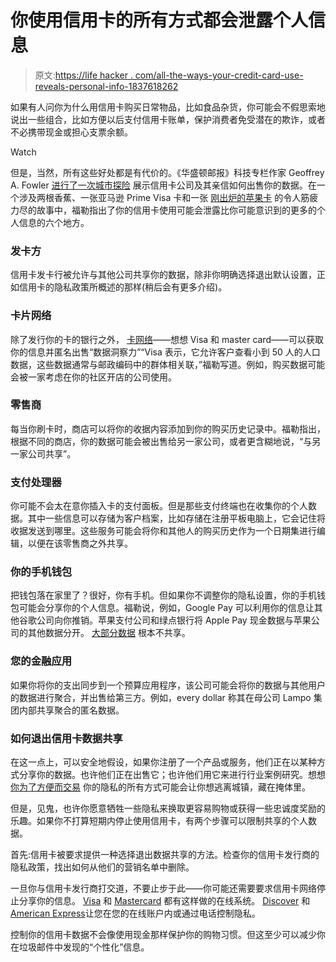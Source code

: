 # 你使用信用卡的所有方式都会泄露个人信息

> 原文:[https://life hacker . com/all-the-ways-your-credit-card-use-reveals-personal-info-1837618262](https://lifehacker.com/all-the-ways-your-credit-card-use-reveals-personal-info-1837618262)

如果有人问你为什么用信用卡购买日常物品，比如食品杂货，你可能会不假思索地说出一些组合，比如方便以后支付信用卡账单，保护消费者免受潜在的欺诈，或者不必携带现金或担心支票余额。

Watch

但是，当然，所有这些好处都是有代价的。《华盛顿邮报》科技专栏作家 Geoffrey A. Fowler [进行了一次城市探险](https://www.washingtonpost.com/technology/2019/08/26/spy-your-wallet-credit-cards-have-privacy-problem) 展示信用卡公司及其亲信如何出售你的数据。在一个涉及两根香蕉、一张亚马逊 Prime Visa 卡和一张 [刚出炉的苹果卡](https://twocents.lifehacker.com/apple-card-is-now-available-for-everyone-1837403557) 的令人筋疲力尽的故事中，福勒指出了你的信用卡使用可能会泄露比你可能意识到的更多的个人信息的六个地方。

### 发卡方

信用卡发卡行被允许与其他公司共享你的数据，除非你明确选择退出默认设置，正如信用卡的隐私政策所概述的那样(稍后会有更多介绍)。

### 卡片网络

除了发行你的卡的银行之外， [卡网络](https://twocents.lifehacker.com/which-credit-card-networks-offer-travel-insurance-benef-1836505085)——想想 Visa 和 master card——可以获取你的信息并匿名出售“数据洞察力”“Visa 表示，它允许客户查看小到 50 人的人口数据，这些数据通常与邮政编码中的群体相关联，”福勒写道。例如，购买数据可能会被一家考虑在你的社区开店的公司使用。

### 零售商

每当你刷卡时，商店可以将你的收据内容添加到你的购买历史记录中。福勒指出，根据不同的商店，你的数据可能会被出售给另一家公司，或者更含糊地说，“与另一家公司共享”。

### 支付处理器

你可能不会太在意你插入卡的支付面板。但是那些支付终端也在收集你的个人数据。其中一些信息可以存储为客户档案，比如存储在注册平板电脑上，它会记住将收据发送到哪里。这些服务可能会将你和其他人的购买历史作为一个日期集进行编辑，以便在该零售商之外共享。

### 你的手机钱包

把钱包落在家里了？很好，你有手机。但如果你不调整你的隐私设置，你的手机钱包可能会分享你的个人信息。福勒说，例如，Google Pay 可以利用你的信息让其他谷歌公司向你推销。苹果支付公司和绿点银行将 Apple Pay 现金数据与苹果公司的其他数据分开。 [大部分数据](https://applecash.greendot.com/privacy/) 根本不共享。

### 您的金融应用

如果你将你的支出同步到一个预算应用程序，该公司可能会将你的数据与其他用户的数据进行聚合，并出售给第三方。例如，every dollar 称其在母公司 Lampo 集团内部共享聚合的匿名数据。

### **如何退出信用卡数据共享**

在这一点上，可以安全地假设，如果你注册了一个产品或服务，他们正在以某种方式分享你的数据。也许他们正在出售它；也许他们用它来进行行业案例研究。想想 [你为了方便而交易](https://lifehacker.com/what-are-your-best-data-privacy-tricks-1824281675) 你的隐私的所有方式可能会让你想逃离城镇，藏在掩体里。

但是，见鬼，也许你愿意牺牲一些隐私来换取更容易购物或获得一些忠诚度奖励的乐趣。如果你不打算短期内停止使用信用卡，有两个步骤可以限制共享的个人数据。

首先:信用卡被要求提供一种选择退出数据共享的方法。检查你的信用卡发行商的隐私政策，找出如何从他们的营销名单中删除。

一旦你与信用卡发行商打交道，不要止步于此——你可能还需要要求信用卡网络停止分享你的信息。 [Visa](https://marketingreportoptout.visa.com/OPTOUT/request.do) 和 [Mastercard](https://www.mastercard.us/en-us/about-mastercard/what-we-do/privacy/data-analytics-opt-out.html) 都有这样做的在线系统。 [Discover](https://www.discover.com/privacy-statement/manage-your-privacy-choices.html) 和[American Express](https://www.americanexpress.com/us/legal-disclosures/online-privacy-statement.html#WRYC)让您在您的在线账户内或通过电话控制隐私。

控制你的信用卡数据不会像使用现金那样保护你的购物习惯。但这至少可以减少你在垃圾邮件中发现的“个性化”信息。